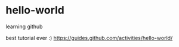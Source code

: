 # hello-world
learning github

best tutorial ever :)
https://guides.github.com/activities/hello-world/
